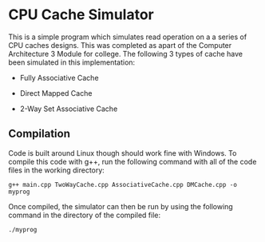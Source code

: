 # CPU Cache Simulator

This is a simple program which simulates read operation on a a series of CPU caches designs. This was completed as apart of the Computer Architecture 3 Module for college. The following 3 types of cache have been simulated in this implementation:

- Fully Associative Cache

- Direct Mapped Cache

- 2-Way Set Associative Cache

## Compilation

Code is built around Linux though should work fine with Windows. To compile this code with g++, run the following command with all of the code files in the working directory:

```g++ main.cpp TwoWayCache.cpp AssociativeCache.cpp DMCache.cpp -o myprog```

Once compiled, the simulator can then be run by using the following command in the directory of the compiled file:

```./myprog```
